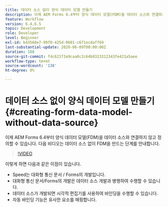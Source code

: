 ```yaml
---
title: 데이터 소스 없이 양식 데이터 모델 만들기
description: 이제 AEM Forms 6.4부터 양식 데이터 모델(FDM)을 데이터 소스와 연결하지 않고 정의할 수 있습니다. 다음 비디오는 데이터 소스 없이 FDM을 만드는 단계를 안내합니다.
feature: Workflow
version: 6.4,6.5
topic: Development
role: Developer
level: Beginner
exl-id: b43568e7-99f0-425d-9601-c671ecdaff69
last-substantial-update: 2020-06-09T00:00:00Z
duration: 188
source-git-commit: f4c621f3a9caa8c2c64b8323312343fe421a5aee
workflow-type: tm+mt
source-wordcount: '138'
ht-degree: 0%

---
```


# 데이터 소스 없이 양식 데이터 모델 만들기 {#creating-form-data-model-without-data-source}

이제 AEM Forms 6.4부터 양식 데이터 모델(FDM)을 데이터 소스와 연결하지 않고 정의할 수 있습니다. 다음 비디오는 데이터 소스 없이 FDM을 만드는 단계를 안내합니다.

>[!VIDEO](https://video.tv.adobe.com/v/21414?quality=12&learn=on)

이렇게 하면 다음과 같은 이점이 있습니다.

* Speed는 대화형 통신 문서 / Forms의 개발입니다.
* 대화형 통신 문서/Forms의 개발은 데이터 소스 개발과 병행하여 수행할 수 있습니다.
* 데이터 소스가 개발되면 시각적 편집기를 사용하여 바인딩을 수행할 수 있습니다.
* 자동 바인딩 기능은 유사한 요소를 매핑합니다.
